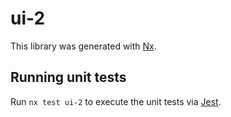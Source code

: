 # ui-2

This library was generated with [Nx](https://nx.dev).

## Running unit tests

Run `nx test ui-2` to execute the unit tests via [Jest](https://jestjs.io).
